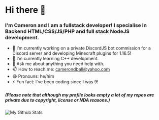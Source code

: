 # Hi there 👋
### I'm Cameron and I am a fullstack developer! I specialise in Backend HTML/CSS/JS/PHP and full stack NodeJS development.

- 🔭 I’m currently working on a private DiscordJS bot commission for a Discord server and developing Minecraft plugins for 1.16.5!
- 🌱 I’m currently learning C++ development.
- 💬 Ask me about anything you need help with.
- 📫 How to reach me: camerondball@yahoo.com
- 😄 Pronouns: he/him
- ⚡ Fun fact: I've been coding since I was 9!

##### (Please note that although my profile looks empty a lot of my repos are private due to copyright, license or NDA reasons.)

![My Github Stats](https://github-readme-stats.vercel.app/api?username=cameronball&show_icons=true&theme=dracula)
